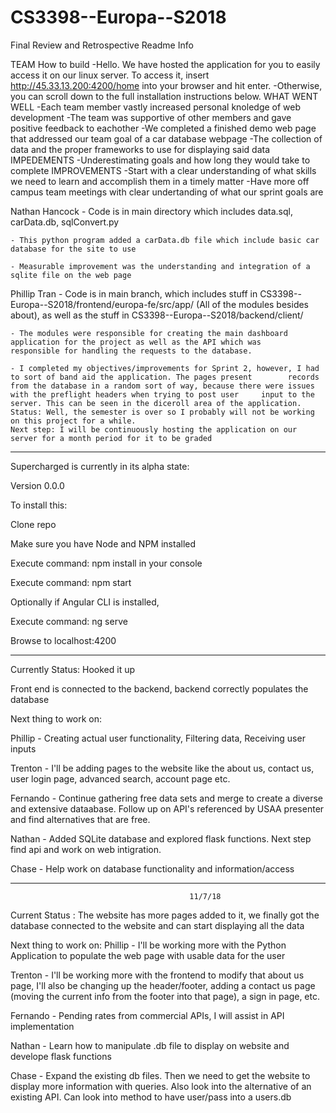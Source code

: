 # CS3398--Europa--S2018

Final Review and Retrospective Readme Info

TEAM
	How to build
		-Hello. We have hosted the application for you to easily access it on our linux server. To access it,
		insert http://45.33.13.200:4200/home into your browser and hit enter.
		-Otherwise, you can scroll down to the full installation instructions below.
	WHAT WENT WELL
		-Each team member vastly increased personal knoledge of web development 
		-The team was supportive of other members and gave positive feedback to eachother
		-We completed a finished demo web page that addressed our team goal of a car database webpage
		-The collection of data and the proper frameworks to use for displaying said data
	IMPEDEMENTS
		-Underestimating goals and how long they would take to complete
	IMPROVEMENTS
		-Start with a clear understanding of what skills we need to learn and accomplish them in a timely matter
		-Have more off campus team meetings with clear undertanding of what our sprint goals are



Nathan Hancock
	- Code is in main directory which includes data.sql, carData.db, sqlConvert.py
	
	- This python program added a carData.db file which include basic car database for the site to use
	
	- Measurable improvement was the understanding and integration of a sqlite file on the web page
	
Phillip Tran
	- Code is in main branch, which includes stuff in CS3398--Europa--S2018/frontend/europa-fe/src/app/ (All of the modules besides 	about), as well as the stuff in CS3398--Europa--S2018/backend/client/
	
	- The modules were responsible for creating the main dashboard application for the project as well as the API which was 		responsible for handling the requests to the database.
	
	- I completed my objectives/improvements for Sprint 2, however, I had to sort of band aid the application. The pages present 		records from the database in a random sort of way, because there were issues with the preflight headers when trying to post user 	 input to the server. This can be seen in the diceroll area of the application.
	Status: Well, the semester is over so I probably will not be working on this project for a while.
	Next step: I will be continuously hosting the application on our server for a month period for it to be graded
	








----------------------------------------------------------------------------------------------------------
Supercharged is currently in its alpha state:

Version 0.0.0

To install this:

Clone repo

Make sure you have Node and NPM installed

Execute command: npm install in your console

Execute command: npm start

Optionally if Angular CLI is installed,

Execute command: ng serve

Browse to localhost:4200


--------------------------------------------------------------------------------------------------
Currently Status: Hooked it up

Front end is connected to the backend, backend correctly populates the database

Next thing to work on:

Phillip - Creating actual user functionality, Filtering data, Receiving user inputs

Trenton - I'll be adding pages to the website like the about us, contact us, user login page, advanced search, account page etc.

Fernando - Continue gathering free data sets and merge to create a diverse and extensive dataabase.
		   Follow up on API's referenced by USAA presenter and find alternatives that are free.

Nathan - Added SQLite database and explored flask functions. Next step find api and work on web intigration.

Chase - Help work on database functionality and information/access

--------------------------------------------------------------------------------------------------
											11/7/18
Current Status : The website has more pages added to it, we finally got the database connected to the 
		 website and can start displaying all the data
		 
Next thing to work on:
Phillip - I'll be working more with the Python Application to populate the web page with usable data for the user

Trenton - I'll be working more with the frontend to modify that about us page, I'll also be changing up the header/footer,
	  adding a contact us page (moving the current info from the footer into that page), a sign in page, etc.

Fernando - Pending rates from commercial APIs, I will assist in API implementation

Nathan - Learn how to manipulate .db file to display on website and develope flask functions 

Chase - Expand the existing db files. Then we need to get the website to display more information with queries. Also look into the alternative of an existing API. Can look into method to have user/pass into a users.db
